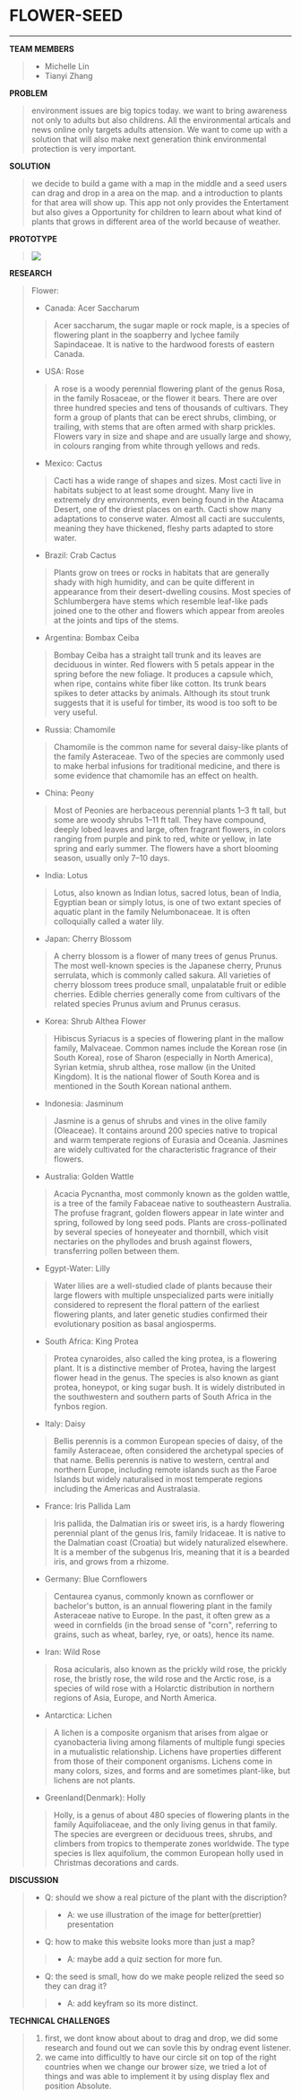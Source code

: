 # FLOWER-SEED
***

**TEAM MEMBERS**
>* Michelle Lin
>* Tianyi Zhang

**PROBLEM**
> environment issues are big topics today. we want to bring awareness not only to adults but also childrens. All the environmental articals and news online only targets adults attension. We want to come up with a solution that will also make next generation think environmental protection is very important.

**SOLUTION**
> we decide to build a game with a map in the middle and a seed users can drag and drop in a area on the map. and a introduction to plants for that area will show up. This app not only provides the Entertament but also gives a Opportunity for children to learn about what kind of plants that grows in different area of the world because of weather.

**PROTOTYPE**
> ![](https://i.imgur.com/wYu9ltk.jpg)


**RESEARCH**
> Flower:
> * Canada: Acer Saccharum
> > Acer saccharum, the sugar maple or rock maple, is a species of flowering plant in the soapberry and lychee family Sapindaceae. It is native to the hardwood forests of eastern Canada.
> * USA: Rose
> > A rose is a woody perennial flowering plant of the genus Rosa, in the family Rosaceae, or the flower it bears. There are over three hundred species and tens of thousands of cultivars. They form a group of plants that can be erect shrubs, climbing, or trailing, with stems that are often armed with sharp prickles. Flowers vary in size and shape and are usually large and showy, in colours ranging from white through yellows and reds.
> * Mexico: Cactus
> > Cacti has a wide range of shapes and sizes. Most cacti live in habitats subject to at least some drought. Many live in extremely dry environments, even being found in the Atacama Desert, one of the driest places on earth. Cacti show many adaptations to conserve water. Almost all cacti are succulents, meaning they have thickened, fleshy parts adapted to store water.
> * Brazil: Crab Cactus
> > Plants grow on trees or rocks in habitats that are generally shady with high humidity, and can be quite different in appearance from their desert-dwelling cousins. Most species of Schlumbergera have stems which resemble leaf-like pads joined one to the other and flowers which appear from areoles at the joints and tips of the stems.
> * Argentina: Bombax Ceiba
> >Bombay Ceiba has a straight tall trunk and its leaves are deciduous in winter. Red flowers with 5 petals appear in the spring before the new foliage. It produces a capsule which, when ripe, contains white fiber like cotton. Its trunk bears spikes to deter attacks by animals. Although its stout trunk suggests that it is useful for timber, its wood is too soft to be very useful.
> * Russia: Chamomile
> >Chamomile is the common name for several daisy-like plants of the family Asteraceae. Two of the species are commonly used to make herbal infusions for traditional medicine, and there is some evidence that chamomile has an effect on health.
> * China: Peony
> >Most of Peonies are herbaceous perennial plants 1–3 ft tall, but some are woody shrubs 1–11 ft tall. They have compound, deeply lobed leaves and large, often fragrant flowers, in colors ranging from purple and pink to red, white or yellow, in late spring and early summer. The flowers have a short blooming season, usually only 7–10 days.
> * India: Lotus
> >Lotus, also known as Indian lotus, sacred lotus, bean of India, Egyptian bean or simply lotus, is one of two extant species of aquatic plant in the family Nelumbonaceae. It is often colloquially called a water lily.
> * Japan: Cherry Blossom
> >A cherry blossom is a flower of many trees of genus Prunus. The most well-known species is the Japanese cherry, Prunus serrulata, which is commonly called sakura. All varieties of cherry blossom trees produce small, unpalatable fruit or edible cherries. Edible cherries generally come from cultivars of the related species Prunus avium and Prunus cerasus.
> * Korea: Shrub Althea Flower
> >Hibiscus Syriacus is a species of flowering plant in the mallow family, Malvaceae. Common names include the Korean rose (in South Korea), rose of Sharon (especially in North America), Syrian ketmia, shrub althea, rose mallow (in the United Kingdom). It is the national flower of South Korea and is mentioned in the South Korean national anthem.
> * Indonesia: Jasminum
> >Jasmine is a genus of shrubs and vines in the olive family (Oleaceae). It contains around 200 species native to tropical and warm temperate regions of Eurasia and Oceania. Jasmines are widely cultivated for the characteristic fragrance of their flowers.
> * Australia: Golden Wattle
> >Acacia Pycnantha, most commonly known as the golden wattle, is a tree of the family Fabaceae native to southeastern Australia. The profuse fragrant, golden flowers appear in late winter and spring, followed by long seed pods. Plants are cross-pollinated by several species of honeyeater and thornbill, which visit nectaries on the phyllodes and brush against flowers, transferring pollen between them.
> * Egypt-Water: Lilly
> >Water lilies are a well-studied clade of plants because their large flowers with multiple unspecialized parts were initially considered to represent the floral pattern of the earliest flowering plants, and later genetic studies confirmed their evolutionary position as basal angiosperms.
> * South Africa: King Protea
> >Protea cynaroides, also called the king protea, is a flowering plant. It is a distinctive member of Protea, having the largest flower head in the genus. The species is also known as giant protea, honeypot, or king sugar bush. It is widely distributed in the southwestern and southern parts of South Africa in the fynbos region.
> * Italy: Daisy
> >Bellis perennis is a common European species of daisy, of the family Asteraceae, often considered the archetypal species of that name. Bellis perennis is native to western, central and northern Europe, including remote islands such as the Faroe Islands but widely naturalised in most temperate regions including the Americas and Australasia.
> * France: Iris Pallida Lam
> >Iris pallida, the Dalmatian iris or sweet iris, is a hardy flowering perennial plant of the genus Iris, family Iridaceae. It is native to the Dalmatian coast (Croatia) but widely naturalized elsewhere. It is a member of the subgenus Iris, meaning that it is a bearded iris, and grows from a rhizome.
> * Germany: Blue Cornflowers
> >Centaurea cyanus, commonly known as cornflower or bachelor's button, is an annual flowering plant in the family Asteraceae native to Europe. In the past, it often grew as a weed in cornfields (in the broad sense of "corn", referring to grains, such as wheat, barley, rye, or oats), hence its name.
> * Iran: Wild Rose
> >Rosa acicularis, also known as the prickly wild rose, the prickly rose, the bristly rose, the wild rose and the Arctic rose, is a species of wild rose with a Holarctic distribution in northern regions of Asia, Europe, and North America.
> * Antarctica: Lichen
> >A lichen is a composite organism that arises from algae or cyanobacteria living among filaments of multiple fungi species in a mutualistic relationship. Lichens have properties different from those of their component organisms. Lichens come in many colors, sizes, and forms and are sometimes plant-like, but lichens are not plants. 
> * Greenland(Denmark): Holly
> >Holly, is a genus of about 480 species of flowering plants in the family Aquifoliaceae, and the only living genus in that family. The species are evergreen or deciduous trees, shrubs, and climbers from tropics to themperate zones worldwide. The type species is Ilex aquifolium, the common European holly used in Christmas decorations and cards.


**DISCUSSION**
> * Q: should we show a real picture of the plant with the discription?
> > * A: we use illustration of the image for better(prettier) presentation
> * Q: how to make this website looks more than just a map?
> > * A: maybe add a quiz section for more fun.
> * Q: the seed is small, how do we make people relized the seed so they can drag it?
> > * A: add keyfram so its more distinct.



**TECHNICAL CHALLENGES**


> 1. first, we dont know about about to drag and drop, we did some research and found out we can sovle this by ondrag event listener.
> 2. we came into difficultly to have our circle sit on top of the right countries when we change our brower size, we tried a lot of things and was able to implement it by using display flex and position Absolute.

